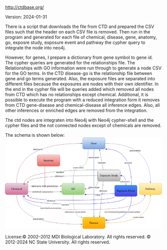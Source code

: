 http://ctdbase.org/

Version: 2024-01-31

There is a script that downloads the file from CTD and prepared the CSV files such that the header on each CSV file is removed. Then run in the program and generated for each file of chemical, disease, gene, anatomy, go, exposre study, exposure event and pathway the cypher query to integrate the node into neo4j.

However, for genes, I prepare a dictionary from gene symbol to gene id.
 The cypher queries are generated for the relationships file.
 The Relationships with GO information were run through to generate a node CSV for the GO terms.
 In the CTD disease-go is the relationship file between gene and go terms generated.
 Also, the exposure files are separated into different files because the exposures are nodes with their own identifier.
 In the end in the cypher file will be queries added which removed all nodes from CTD which has no relationships except chemical.
 Additional, it is possible to execute the program with a reduced integration form it removes from CTD gene-disease and chemical-disease all inference edges. Also, all other inferences or enriched edges are removed from the integration.

The ctd nodes are integraten into Neo4j with Neo4j cypher-shell and the cypher files and the not connected nodes except of chemicals are removed.

The schema is shown below:
![er_diagram](picture/ctd.png)

License:© 2002–2012 MDI Biological Laboratory. All rights reserved. © 2012-2024 NC State University. All rights reserved. 